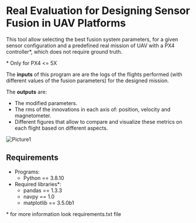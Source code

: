# Real Evaluation for Designing Sensor Fusion in UAV Platforms

This tool allow selecting the best fusion system parameters, for a given sensor configuration and a predefined real mission of UAV with a PX4 controller\*, which does not require ground truth.

\* Only for PX4 <= 5X

The **inputs** of this program are
are the logs of the flights performed (with different values of the fusion parameters) for the designed mission. 

The **outputs** are:
* The modified parameters.
* The rms of the innovations in each axis of: position, velocity and magnetometer.
* Different figures that allow to compare and visualize these metrics on each flight based on different aspects.

![Picture1](https://user-images.githubusercontent.com/108266824/179523860-50f8d8d8-c421-47b0-8b0c-37a6b6bdacea.svg)


## Requirements
* Programs:
    * Python == 3.8.10
* Required libraries*:
    * pandas     == 1.3.3
    * navpy      == 1.0
    * matplotlib == 3.5.0b1

\* for more information look requirements.txt file

